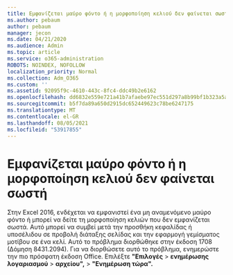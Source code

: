 ```yaml
---
title: Εμφανίζεται μαύρο φόντο ή η μορφοποίηση κελιού δεν φαίνεται σωστή
ms.author: pebaum
author: pebaum
manager: jecon
ms.date: 04/21/2020
ms.audience: Admin
ms.topic: article
ms.service: o365-administration
ROBOTS: NOINDEX, NOFOLLOW
localization_priority: Normal
ms.collection: Adm_O365
ms.custom: ''
ms.assetid: 92095f9c-4610-443c-8fc4-ddc49b2e6162
ms.openlocfilehash: dd6832e559e721a41b7afaebe97ec551d297a8b99bf1b323a5a5680365eacfac
ms.sourcegitcommit: b5f7da89a650d2915dc652449623c78be6247175
ms.translationtype: MT
ms.contentlocale: el-GR
ms.lasthandoff: 08/05/2021
ms.locfileid: "53917855"
---
```

# <a name="a-black-background-appears-or-cell-formatting-doesnt-look-right"></a>Εμφανίζεται μαύρο φόντο ή η μορφοποίηση κελιού δεν φαίνεται σωστή

Στην Excel 2016, ενδέχεται να εμφανιστεί ένα μη αναμενόμενο μαύρο φόντο ή μπορεί να δείτε τη μορφοποίηση κελιών που δεν εμφανίζεται σωστά. Αυτό μπορεί να συμβεί μετά την προσθήκη κεφαλίδας ή υποσέλιδου σε προβολή διάταξης σελίδας και την εφαρμογή γεμίσματος μοτίβου σε ένα κελί. Αυτό το πρόβλημα διορθώθηκε στην έκδοση 1708 (Δόμηση 8431.2094). Για να διορθώσετε αυτό το πρόβλημα, ενημερώστε την πιο πρόσφατη έκδοση Office. Επιλέξτε **"Επιλογές** \> **ενημέρωσης λογαριασμού** \> **αρχείου",** \> **"Ενημέρωση τώρα".**
  

